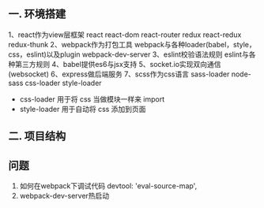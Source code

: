 ## 一. 环境搭建
1、react作为view层框架
   react react-dom react-router redux react-redux redux-thunk
2、webpack作为打包工具
   webpack与各种loader(babel，style，css，eslint)以及plugin
   webpack-dev-server
3、eslint校验语法规则
   eslint与各种第三方规则
4、babel提供es6与jsx支持
5、socket.io实现双向通信(websocket)
6、express做后端服务
7、scss作为css语言
   sass-loader node-sass css-loader style-loader
- css-loader 用于将 css 当做模块一样来 import
- style-loader 用于自动将 css 添加到页面

## 二. 项目结构




## 问题
1. 如何在webpack下调试代码 
   devtool: 'eval-source-map',
2. webpack-dev-server热启动